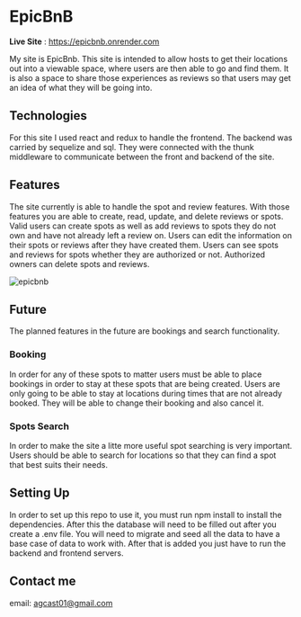 # EpicBnB

__Live Site__ : https://epicbnb.onrender.com

My site is EpicBnb. This site is intended to allow hosts to get their locations out into a viewable space, where users are then able to go and find them.
It is also a space to share those experiences as reviews so that users may get an idea of what they will be going into.

## Technologies
For this site I used react and redux to handle the frontend. The backend was carried by sequelize and sql. They were connected with the thunk middleware to 
communicate between the front and backend of the site.

## Features

The site currently is able to handle the spot and review features. With those features you are able to create, read, update, and delete reviews or spots.
Valid users can create spots as well as add reviews to spots they do not own and have not already left a review on.
Users can edit the information on their spots or reviews after they have created them.
Users can see spots and reviews for spots whether they are authorized or not.
Authorized owners can delete spots and reviews.

![epicbnb](https://user-images.githubusercontent.com/108693776/203000797-119ef938-fdc4-4c93-900a-30cd09ecf869.PNG)

## Future

The planned features in the future are bookings and search functionality.

### Booking

In order for any of these spots to matter users must be able to place bookings in order to stay at these spots that are being created.
Users are only going to be able to stay at locations during times that are not already booked. They will be able to change their booking and also cancel it.

### Spots Search

In order to make the site a litte more useful spot searching is very important. Users should be able to search for locations so that they can find a spot
that best suits their needs.

## Setting Up

In order to set up this repo to use it, you must run npm install to install the dependencies. After this the database will need to be filled out after you create a 
.env file. You will need to migrate and seed all the data to have a base case of data to work with. After that is added you just have to run the backend and frontend
servers.

## Contact me

email: agcast01@gmail.com
